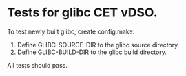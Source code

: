 # Tests for glibc CET vDSO.

To test newly built glibc, create config.make:

1. Define GLIBC-SOURCE-DIR to the glibc source directory.
2. Define GLIBC-BUILD-DIR to the glibc build directory.

All tests should pass.
